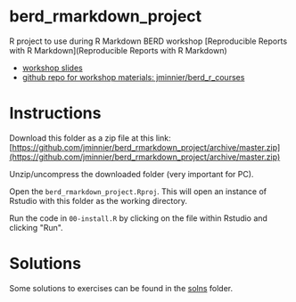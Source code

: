 # berd_rmarkdown_project

R project to use during R Markdown BERD workshop [Reproducible Reports with R Markdown](Reproducible Reports with R Markdown)

- [workshop slides](https://jminnier-berd-r-courses.netlify.com/03-rmarkdown/03_rmarkdown_slides.html)
- [github repo for workshop materials: jminnier/berd_r_courses](https://github.com/jminnier/berd_r_courses)

# Instructions

Download this folder as a zip file at this link: [https://github.com/jminnier/berd_rmarkdown_project/archive/master.zip](https://github.com/jminnier/berd_rmarkdown_project/archive/master.zip)

Unzip/uncompress the downloaded folder (very important for PC).

Open the `berd_rmarkdown_project.Rproj`. This will open an instance of Rstudio with this folder as the working directory.

Run the code in `00-install.R` by clicking on the file within Rstudio and clicking "Run".

# Solutions

Some solutions to exercises can be found in the [solns](solns/) folder.
